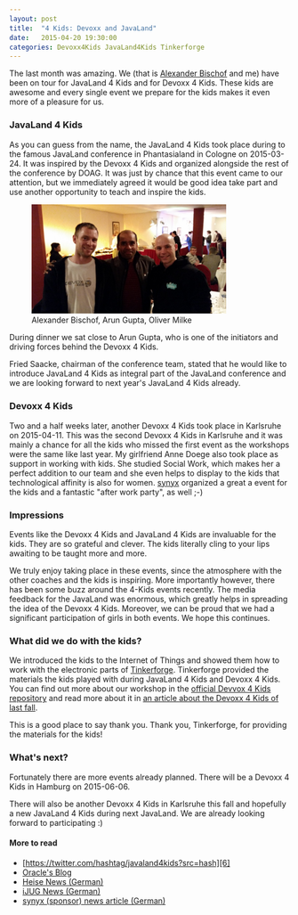 ```yaml
---
layout: post
title:  "4 Kids: Devoxx and JavaLand"
date:   2015-04-20 19:30:00
categories: Devoxx4Kids JavaLand4Kids Tinkerforge
---
```


 The last month was amazing. We (that is [Alexander Bischof][1] and me) have been on tour for JavaLand 4 Kids and for Devoxx 4 Kids. These kids are awesome and every single event
    we prepare for the kids makes it even more of a pleasure for us.

### JavaLand 4 Kids
As you can guess from the name, the JavaLand 4 Kids took place during to the famous JavaLand conference in Phantasialand in Cologne on 2015-03-24. It was inspired by the
    Devoxx 4 Kids and organized alongside the rest of the conference by DOAG. It was just by chance that this event came to our attention, but we immediately agreed it would
    be good idea take part and use another opportunity to teach and inspire the kids.

<figure class="right">
    <img src="/img/javaland/withArunGupta.jpeg" style="width: 350px;" title="Alexander Bischof, Arun Gupta, Oliver Milke" alt="Alexander Bischof, Arun Gupta, Oliver Milke">
    <figcaption>Alexander Bischof, Arun Gupta, Oliver Milke</figcaption>
</figure>

During dinner we sat close to Arun Gupta, who is one of the initiators and driving forces behind the Devoxx 4 Kids.

Fried Saacke, chairman of the conference team, stated that he would like to introduce JavaLand 4 Kids as integral part of the JavaLand conference and we are looking forward
     to next year's JavaLand 4 Kids already.

### Devoxx 4 Kids
Two and a half weeks later, another Devoxx 4 Kids took place in Karlsruhe on 2015-04-11. This was the second Devoxx 4 Kids in Karlsruhe and it was mainly a chance for all
    the kids who missed the first event as the workshops were the same like last year. My girlfriend Anne Doege also took place as support in working with kids. She studied
    Social Work, which makes her a perfect addition to our team and she even helps to display to the kids that technological affinity is also for women. [synyx][2]
    organized a great a event for the kids and a fantastic "after work party", as well ;-) 

### Impressions
Events like the Devoxx 4 Kids and JavaLand 4 Kids are invaluable for the kids.  They are so grateful and clever. The kids literally cling to your lips awaiting to be taught
    more and more.

We truly enjoy taking place in these events, since the atmosphere with the other coaches and the kids is inspiring. More importantly however, there has been some buzz
    around the 4-Kids events recently. The media feedback for the JavaLand was enormous, which greatly helps in spreading the idea of the Devoxx 4 Kids. Moreover, we can be proud
    that we had a significant participation of girls in both events. We hope this continues.

### What did we do with the kids?
We introduced the kids to the Internet of Things and showed them how to work with the electronic parts of [Tinkerforge][3]. Tinkerforge provided the materials the kids played
    with during JavaLand 4 Kids and Devoxx 4 Kids. You can find out more about our workshop in the [official Devvox 4 Kids repository][4] and read more about it in [an article about the Devoxx 4 Kids of last fall][5].

This is a good place to say thank you. Thank you, Tinkerforge, for providing the materials for the kids!

### What's next?
Fortunately there are more events already planned. There will be a Devoxx 4 Kids in Hamburg on 2015-06-06.

There will also be another Devoxx 4 Kids in Karlsruhe this fall and hopefully a new JavaLand 4 Kids during next JavaLand. We are already looking forward to participating :)

#### More to read

 * [https://twitter.com/hashtag/javaland4kids?src=hash][6]
 * [Oracle's Blog][7]
 * [Heise News (German)][8]
 * [iJUG News (German)][9]
 * [synyx (sponsor) news article (German)][10]


[1]: https://twitter.com/A_Bischof
[2]: http://www.synyx.de/
[3]: http://www.tinkerforge.com/
[4]: http://www.devoxx4kids.org/materials/workshops/internet-of-things/tinkerforge/
[5]: /devoxx4kids/tinkerforge/2014/09/30/devoxx4kids/
[6]: https://twitter.com/hashtag/javaland4kids?src=hash
[7]: https://blogs.oracle.com/java/entry/javaland4kids_celebrates_successful_premiere_and
[8]: http://www.heise.de/developer/artikel/JavaLand4Kids-feiert-erfolgreiche-Premiere-und-begeistert-die-kleinen-Programmierer-von-morgen-2595433.html
[9]: http://www.ijug.eu/home-ijug/aktuelle-news/article/programmieren-ist-doch-kinderleicht.html
[10]: http://blog.synyx.de/2015/04/auch-die-zweite-devoxx4kids-in-karlsruhe-war-ein-erfolg/  
